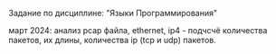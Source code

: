 Задание по дисциплине: "Языки Программирования"

март 2024: анализ pcap файла, ethernet, ip4 - подчсчё количества пакетов, их длины, количества ip (tcp и udp) пакетов.

